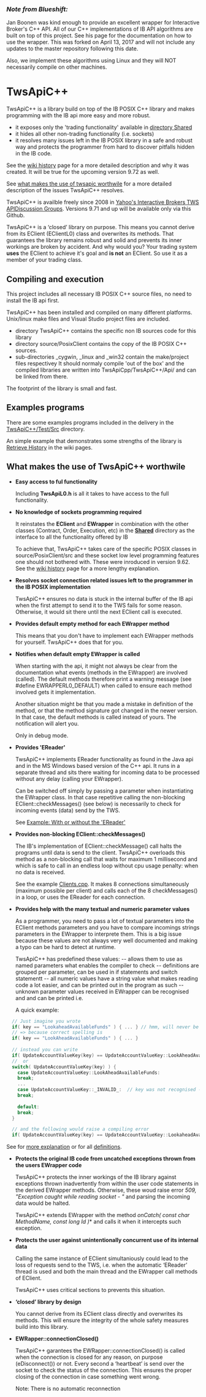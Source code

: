 ### *Note from Blueshift:*
Jan Boonen was kind enough to provide an excellent wrapper for Interactive Broker's C++ API. All of our C++ implementations of IB API algorithms are built on top of this project. See his page for the documentation on how to use the wrapper. This was forked on April 13, 2017 and will not include any updates to the master repository following this date.

Also, we implement these algorithms using Linux and they will NOT necessarily compile on other machines.

# TwsApiC++

TwsApiC++ is a library build on top of the IB POSIX C++ library and makes programming with the IB api more easy and more robust.
  * it exposes only the 'trading functionality' available in [directory Shared](https://github.com/JanBoonen/TwsApiCpp/tree/master/source/PosixClient/Shared)
  * it hides all other non-trading functionality (i.e. sockets)
  * it resolves many issues left in the IB POSIX library in a safe and robust way and protects the programmer from hard to discover pitfalls hidden in the IB code.

See the [wiki history](https://github.com/JanBoonen/TwsApiCpp/wiki/History) page for a more detailed description and why it was created. It will be true for the upcoming version 9.72 as well.

See [what makes the use of twsapic worthwile](https://github.com/JanBoonen/TwsApiCpp/blob/master/README.md#what-makes-the-use-of-twsapic-worthwile) for a more detailed description of the issues TwsApiC++ resolves.

TwsApiC++ is availble freely since 2008 in [Yahoo's Interactive Brokers TWS APIDiscussion Groups](https://groups.yahoo.com/neo/groups/TWSAPI/files/C%2B%2B%20Code/TwsApiC%2B%2B%20Directory/). Versions 9.71 and up will be available only via this Github.

TwsApiC++ is a ‘closed’ library on purpose. This means you cannot derive from its EClient (EClientL0) class and overwrites its methods. That guarantees the library remains robust and solid and prevents its inner workings are broken by accident. And why would you? Your trading system **uses** the EClient to achieve it's goal and **is not** an EClient. So use it as a member of your trading class.


## Compiling and execution
This project includes all necessary IB POSIX C++ source files, no need to install the IB api first.

TwsApiC++ has been installed and compiled on many different platforms. Unix/linux make files and Visual Studio project files are included.
* directory TwsApiC++ contains the specific non IB sources code for this library
* directory source/PosixClient contains the copy of the IB POSIX C++ sources.
* sub-directories _cygwin, _linux and _win32 contain the make/project files respectivey
It should normaly compile 'out of the box' and the compiled libraries are written into TwsApiCpp/TwsApiC++/Api/ and can be linked from there.

The footprint of the library is small and fast. 

## Examples programs
There are some examples programs included in the delivery in the [TwsApiC++/Test/Src](https://github.com/JanBoonen/TwsApiCpp/tree/master/TwsApiC%2B%2B/Test/Src) directory.

An simple example that demonstrates some strengths of the library is [Retrieve History](https://github.com/JanBoonen/TwsApiCpp/wiki/Example---Retrieve-History) in the wiki pages.

## What makes the use of TwsApiC++ worthwile

* **Easy access to ful functionality**

  Including **TwsApiL0.h** is all it takes to have access to the full functionality.

* **No knowledge of sockets programming required**

  It reinstates the **EClient** and **EWrapper** in combination with the other classes (Contract, Order, Execution, etc) in the **[Shared](https://github.com/JanBoonen/TwsApiCpp/tree/master/source/PosixClient/Shared)** directory as the interface to all the functionality offered by IB
  
  To achieve that, TwsApiC++ takes care of the specific POSIX classes in source/PosixClient/src and these socket low level programming features one should not bothered with. These were inroduced in version 9.62. See the [wiki history](https://github.com/JanBoonen/TwsApiCpp/wiki/Home---History) page for a more lengthy explanation.
  
  
* **Resolves socket connection related issues left to the programmer in the IB POSIX implementation**

  TwsApiC++ ensures no data is stuck in the internal buffer of the IB api when the first attempt to send it to the TWS fails for some reason. Otherwise, it would sit there until the next EClient call is executed.


* **Provides default empty method for each EWrapper method**

  This means that you don't have to implement each EWrapper methods for yourself. TwsApiC++ does that for you.

* **Notifies when default empty EWrapper is called**

  When starting with the api, it might not always be clear from the documentation what events (methods in the EWrapper) are involved (called). The default methods therefore print a warning message (see #define EWRAPPERL0_DEFAULT) when called to ensure each method involved gets it implementation.
  
  Another situation might be that you made a mistake in definition of the method, or that the method signature got changed in the newer version. In that case, the default methods is called instead of yours. The notification will alert you.
  
  Only in debug mode.


* **Provides 'EReader'**

  TwsApiC++ implements EReader functionality as found in the Java api and in the MS Windows based version of the C++ api. It runs in a separate thread and sits there waiting for incoming data to be processed without any delay (calling your EWrapper).

  Can be switched off simply by passing a parameter when instantiating the EWrapper class. In that case repetitive calling the non-blocking EClient::checkMessages() (see below) is necessarily to check for incoming events (data) send by the TWS.
  
  See [Example: With or without the 'EReader'](https://github.com/JanBoonen/TwsApiCpp/wiki/Example:-With-or-without-the-'EReader')


* **Provides non-blocking EClient::checkMessages()**

  The IB's implementation of EClient::checkMessage() call halts the programs until data is send to the client. TwsApiC++ overloads this method as a non-blocking call that waits for maximum 1 millisecond and which is safe to call in an endless loop without cpu usage penalty: when no data is received.
  
  See the example [Clients.cpp](https://github.com/JanBoonen/TwsApiCpp/blob/master/TwsApiC++/Test/Src/Clients.cpp?ts=4). It makes 8 connections simultaneously (maximum possible per client) and calls each of the 8 checkMessages() in a loop, or uses the EReader for each connection.

  
* **Provides help with the many textual and numeric parameter values**

  As a programmer, you need to pass a lot of textual parameters into the EClient methods parameters and you have to compare incomings strings parameters in the EWrapper to interprete them. This is a big issue because these values are not always very well documented and making a typo can be hard to detect at runtime.

  TwsApiC++ has predefined these values:
  -- allows them to use as named parameters what enables the compiler to check
  -- definitions are grouped per parameter, can be used in if statements and switch statementt
  -- all numeric values have a string value what makes reading code a lot easier, and can be printed out in the program as such
  -- unknown parameter values received in EWrapper can be recognised and and can be printed i.e.
  
  A quick example:
```C++
  // Just imagine you wrote
  if( key == "LookaheadAvailableFunds" ) { ... } // hmm, will never be executed
  // => because correct spelling is
  if( key == "LookAheadAvailableFunds" ) { ... }
  
  // instead you can write 
  if( UpdateAccountValueKey(key) == UpdateAccountValueKey::LookAheadAvailableFunds ) { ... }
  //  or
  switch( UpdateAccountValueKey(key) ) {
    case UpdateAccountValueKey::LookAheadAvailableFunds:
    break;
    ...
    case UpdateAccountValueKey::_INVALID_:  // key was not recognised - missing - report it!!
    break;
    
    default:
    break;
  }

  // and the following would raise a compiling error
  if( UpdateAccountValueKey(key) == UpdateAccountValueKey::LookaheadAvailableFunds ) { ... }
```

  See for [more explanation](https://github.com/JanBoonen/TwsApiCpp/wiki/TwsApiDefs.h) or for all [definitions](https://github.com/JanBoonen/TwsApiCpp/blob/master/TwsApiC++/Api/TwsApiDefs.h?ts=4).


* **Protects the original IB code from uncatched exceptions thrown from the users EWrapper code**

  TwsApiC++ protects the inner workings of the IB library against exceptions thrown inadvertently from within the user code statements in the derived EWrapper methods. Otherwise, these woud raise error *509, "Exception caught while reading socket - "* and parsing the incoming data would be halted.

  TwsApiC++ extends EWrapper with the method **onCatch( const char* MethodName, const long Id )** and calls it when it intercepts such exception.


* **Protects the user against unintentionally concurrent use of its internal data**

  Calling the same instance of EClient simultaniously could lead to the loss of requests send to the TWS, i.e. when the automatic ‘EReader’ thread is used and both the main thread and the EWrapper call methods of EClient.
  
  TwsApiC++ uses critical sections to prevents this situation.


* **‘closed’ library by design**

  You cannot derive from its EClient class directly and overwrites its methods. This will ensure the integrity of the whole safety measures build into this library.


* **EWRapper::connectionClosed()**

  TwsApiC++ garantees the EWRapper::connectionClosed() is called when the connection is closed for any reason, on purpose (eDisconnect()) or not. Every second a ‘heartbeat’ is send over the socket to check the status of the connection. This ensures the proper closing of the connection in case something went wrong.

  Note: There is no automatic reconnection
